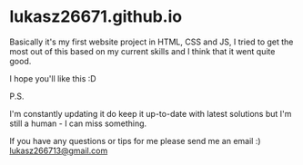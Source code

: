 # lukasz26671.github.io

Basically it's my first website project in HTML, CSS and JS, 
I tried to get the most out of this based on my current skills
and I think that it went quite good.

I hope you'll like this :D

P.S. 

I'm constantly updating it do keep it up-to-date with latest
solutions but I'm still a human - I can miss something.

If you have any questions or tips for me please send me an email :)
lukasz266713@gmail.com


